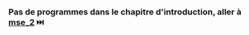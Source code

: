 ### Pas de programmes dans le chapitre d'introduction, aller à [mse_2](https://github.com/evenssalies/MSE/tree/main/mse_2) ⏭️
